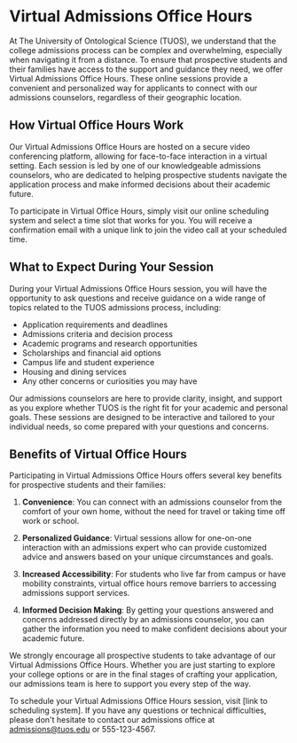 # Virtual Admissions Office Hours

At The University of Ontological Science (TUOS), we understand that the college admissions process can be complex and overwhelming, especially when navigating it from a distance. To ensure that prospective students and their families have access to the support and guidance they need, we offer Virtual Admissions Office Hours. These online sessions provide a convenient and personalized way for applicants to connect with our admissions counselors, regardless of their geographic location.

## How Virtual Office Hours Work

Our Virtual Admissions Office Hours are hosted on a secure video conferencing platform, allowing for face-to-face interaction in a virtual setting. Each session is led by one of our knowledgeable admissions counselors, who are dedicated to helping prospective students navigate the application process and make informed decisions about their academic future.

To participate in Virtual Office Hours, simply visit our online scheduling system and select a time slot that works for you. You will receive a confirmation email with a unique link to join the video call at your scheduled time.

## What to Expect During Your Session

During your Virtual Admissions Office Hours session, you will have the opportunity to ask questions and receive guidance on a wide range of topics related to the TUOS admissions process, including:

- Application requirements and deadlines
- Admissions criteria and decision process
- Academic programs and research opportunities
- Scholarships and financial aid options
- Campus life and student experience
- Housing and dining services
- Any other concerns or curiosities you may have

Our admissions counselors are here to provide clarity, insight, and support as you explore whether TUOS is the right fit for your academic and personal goals. These sessions are designed to be interactive and tailored to your individual needs, so come prepared with your questions and concerns.

## Benefits of Virtual Office Hours

Participating in Virtual Admissions Office Hours offers several key benefits for prospective students and their families:

1. **Convenience**: You can connect with an admissions counselor from the comfort of your own home, without the need for travel or taking time off work or school.

2. **Personalized Guidance**: Virtual sessions allow for one-on-one interaction with an admissions expert who can provide customized advice and answers based on your unique circumstances and goals.

3. **Increased Accessibility**: For students who live far from campus or have mobility constraints, virtual office hours remove barriers to accessing admissions support services.

4. **Informed Decision Making**: By getting your questions answered and concerns addressed directly by an admissions counselor, you can gather the information you need to make confident decisions about your academic future.

We strongly encourage all prospective students to take advantage of our Virtual Admissions Office Hours. Whether you are just starting to explore your college options or are in the final stages of crafting your application, our admissions team is here to support you every step of the way.

To schedule your Virtual Admissions Office Hours session, visit [link to scheduling system]. If you have any questions or technical difficulties, please don't hesitate to contact our admissions office at admissions@tuos.edu or 555-123-4567.


